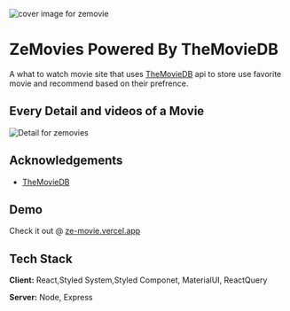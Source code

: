
![cover image for zemovie](https://i.ibb.co/zxhywYy/ze-movies-vercel-app-cover-1.png)
# ZeMovies Powered By TheMovieDB

A what to watch movie site that uses [TheMovieDB](https://www.themoviedb.org/) api to store use favorite movie and recommend based on their prefrence.  


## Every Detail and videos of a Movie 

![Detail for zemovies](https://i.ibb.co/GJrM7Y0/ze-movies-vercel-app-detail.png)


## Acknowledgements

 - [TheMovieDB](https://www.themoviedb.org/)
 


## Demo

Check it out @ [ze-movie.vercel.app](https://ze-movies.vercel.app/)


## Tech Stack

**Client:** React,Styled System,Styled Componet, MaterialUI, ReactQuery

**Server:** Node, Express
